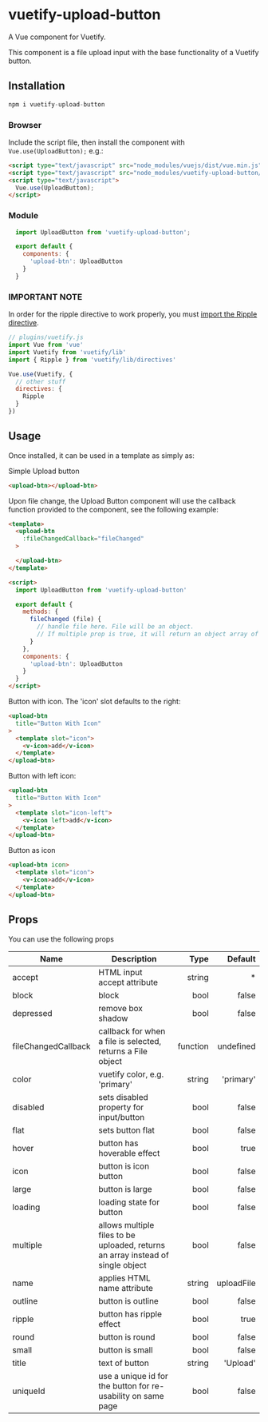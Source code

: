 # vuetify-upload-button

A Vue component for Vuetify.

This component is a file upload input with the base functionality of a Vuetify button.

## Installation

```js
npm i vuetify-upload-button
```

### Browser

Include the script file, then install the component with `Vue.use(UploadButton);` e.g.:

```html
<script type="text/javascript" src="node_modules/vuejs/dist/vue.min.js"></script>
<script type="text/javascript" src="node_modules/vuetify-upload-button/dist/upload-button.min.js"></script>
<script type="text/javascript">
  Vue.use(UploadButton);
</script>
```

### Module

```js
  import UploadButton from 'vuetify-upload-button';

  export default {
    components: {
      'upload-btn': UploadButton
    }
  }
```

### IMPORTANT NOTE

In order for the ripple directive to work properly, you must [import the Ripple directive](https://vuetifyjs.com/en/framework/a-la-carte).

```js
// plugins/vuetify.js
import Vue from 'vue'
import Vuetify from 'vuetify/lib'
import { Ripple } from 'vuetify/lib/directives'

Vue.use(Vuetify, {
  // other stuff
  directives: {
    Ripple
  }
})
```

## Usage

Once installed, it can be used in a template as simply as:

Simple Upload button
```html
<upload-btn></upload-btn>
```

Upon file change, the Upload Button component will use the callback function provided to the component, see the following example:
```html
<template>
  <upload-btn
    :fileChangedCallback="fileChanged"
  >

  </upload-btn>
</template>

<script>
  import UploadButton from 'vuetify-upload-button'

  export default {
    methods: {
      fileChanged (file) {
        // handle file here. File will be an object.
        // If multiple prop is true, it will return an object array of files.
      }
    },
    components: {
      'upload-btn': UploadButton
    }
  }
</script>
```

Button with icon. The 'icon' slot defaults to the right:
```html
<upload-btn
  title="Button With Icon"
>
  <template slot="icon">
    <v-icon>add</v-icon>
  </template>
</upload-btn>
```

Button with left icon:
```html
<upload-btn
  title="Button With Icon"
>
  <template slot="icon-left">
    <v-icon left>add</v-icon>
  </template>
</upload-btn>
```

Button as icon
```html
<upload-btn icon>
  <template slot="icon">
    <v-icon>add</v-icon>
  </template>
</upload-btn>
```

## Props

You can use the following props

| Name          | Description   | Type  | Default |
| ------------- |---------------| -----:| -----:|
| accept        | HTML input accept attribute | string | * |
| block         | block         | bool  | false |
| depressed     | remove box shadow | bool | false |
| fileChangedCallback | callback for when a file is selected, returns a File object | function | undefined |
| color | vuetify color, e.g. 'primary' | string | 'primary' |
| disabled | sets disabled property for input/button | bool | false |
| flat | sets button flat | bool | false |
| hover | button has hoverable effect | bool | true |
| icon | button is icon button | bool | false |
| large | button is large | bool | false |
| loading | loading state for button | bool | false |
| multiple | allows multiple files to be uploaded, returns an array instead of single object | bool | false |
| name | applies HTML name attribute | string | uploadFile |
| outline | button is outline | bool | false |
| ripple | button has ripple effect | bool | true |
| round | button is round | bool | false |
| small | button is small | bool | false |
| title | text of button | string | 'Upload' |
| uniqueId | use a unique id for the button for re-usability on same page | bool | false |

